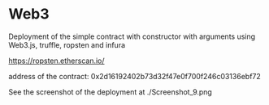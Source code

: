 # Web3

Deployment of the simple contract with constructor with arguments using Web3.js, truffle, ropsten and infura

https://ropsten.etherscan.io/

address of the contract: 0x2d16192402b73d32f47e0f700f246c03136ebf72

See the screenshot of the deployment at ./Screenshot_9.png